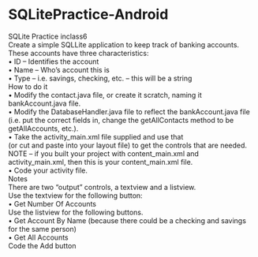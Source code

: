 # SQLitePractice-Android
SQLite Practice inclass6 <br>
Create a simple SQLLite application to keep track of banking accounts.  <br> 
These accounts have three characteristics: <br>
• ID – Identifies the account <br>
• Name – Who’s account this is <br>
• Type – i.e. savings, checking, etc. – this will be a string <br>
How to do it <br>
• Modify the contact.java file, or create it scratch, naming it bankAccount.java file. <br>
• Modify the DatabaseHandler.java file to reflect the bankAccount.java file  <br>
(i.e. put the correct fields in, change the getAllContacts method to be getAllAccounts, etc.). <br>
• Take the activity_main.xml file supplied and use that  <br>
(or cut and paste into your layout file) to get the controls that are needed.  <br> 
NOTE – if you built your project with content_main.xml and activity_main.xml, then this is your content_main.xml file. <br>
• Code your activity file. <br>
Notes <br>
There are two “output” controls, a textview and a listview.  <br>
Use the textview for the following button: <br>
• Get Number Of Accounts <br>
Use the listview for the following buttons. <br>
• Get Account By Name (because there could be a checking and savings for the same person) <br>
• Get All Accounts <br>
Code the Add button <br>
